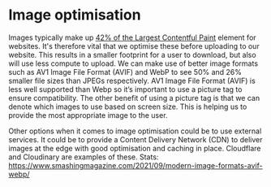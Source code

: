 # Image optimisation

Images typically make up [42% of the Largest Contentful Paint](https://paulcalvano.com/2021-06-07-lcp-httparchive/) element for websites. It's therefore vital that we optimise these before uploading to our website. This results in a smaller footprint for a user to download, but also will use less compute to upload. We can make use of better image formats such as AV1 Image File Format (AVIF) and WebP to see 50% and 26% smaller file sizes than JPEGs respectively. AV1 Image File Format (AVIF) is less well supported than Webp so it’s important to use a picture tag to ensure compatibility. The other benefit of using a picture tag is that we can denote which images to use based on screen size. This is helping us to provide the most appropriate image to the user.

Other options when it comes to image optimisation could be to use external services. It could be to provide a Content Delivery Network (CDN) to deliver images at the edge with good optimisation and caching in place. Cloudflare and Cloudinary are examples of these.
Stats: https://www.smashingmagazine.com/2021/09/modern-image-formats-avif-webp/ 